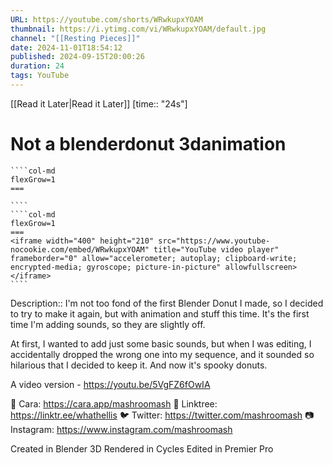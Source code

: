 ```yaml
---
URL: https://youtube.com/shorts/WRwkupxYOAM
thumbnail: https://i.ytimg.com/vi/WRwkupxYOAM/default.jpg
channel: "[[Resting Pieces]]"
date: 2024-11-01T18:54:12
published: 2024-09-15T20:00:26
duration: 24
tags: YouTube
---
```

[[Read it Later|Read it Later]] [time:: "24s"]
# Not a blenderdonut 3danimation
`````col
````col-md
flexGrow=1
===
 
````
````col-md
flexGrow=1
===
<iframe width="400" height="210" src="https://www.youtube-nocookie.com/embed/WRwkupxYOAM" title="YouTube video player" frameborder="0" allow="accelerometer; autoplay; clipboard-write; encrypted-media; gyroscope; picture-in-picture" allowfullscreen></iframe>
````
`````
Description:: I'm not too fond of the first Blender Donut I made, so I decided to try to make it again, but with animation and stuff this time. 
It's the first time I'm adding sounds, so they are slightly off.

At first, I wanted to add just some basic sounds, but when I was editing, I accidentally dropped the wrong one into my sequence, and it sounded so hilarious that I decided to keep it. And now it's spooky donuts. 

A video version - https://youtu.be/5VgFZ6fOwIA

💖 Cara: https://cara.app/mashroomash
🌱 Linktree: https://linktr.ee/whathellis
🐦 Twitter: https://twitter.com/mashroomash
📷 Instagram: https://www.instagram.com/mashroomash

Created in Blender 3D
Rendered in Cycles
Edited in Premier Pro
